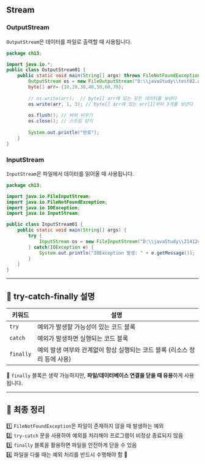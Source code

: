 ## Stream

### OutputStream
`OutputStream`은 데이터를 파일로 출력할 때 사용됩니다.

```java
package ch13;

import java.io.*;
public class OutputStream01 {
    public static void main(String[] args) throws FileNotFoundException, IOException {
        OutputStream os = new FileOutputStream("D:\\javaStudy\\test02.db");
        byte[] arr= {10,20,30,40,50,60,70};
        
        // os.write(arr);  // byte[] arr에 있는 모든 데이터를 보낸다
        os.write(arr, 1, 3); // byte[] arr에 있는 arr[1]부터 3개를 보낸다
        
        os.flush(); // 버퍼 비우기
        os.close(); // 스트림 닫기
        
        System.out.println("완료");
    }
}
```

### InputStream
`InputStream`은 파일에서 데이터를 읽어올 때 사용됩니다.

```java
package ch13;

import java.io.FileInputStream;
import java.io.FileNotFoundException;
import java.io.IOException;
import java.io.InputStream;

public class InputStream01 {
    public static void main(String[] args) {
        try {
            InputStream os = new FileInputStream("D:\\javaStudy\\214124test02.db");
        } catch(IOException e) {
            System.out.println("IOException 발생: " + e.getMessage());
        }
    }
}
```

---

## 📌 try-catch-finally 설명  

| 키워드  | 설명 |
|---------|------------------------------------|
| `try`   | 예외가 발생할 가능성이 있는 코드 블록 |
| `catch` | 예외가 발생하면 실행되는 코드 블록 |
| `finally` | 예외 발생 여부와 관계없이 항상 실행되는 코드 블록 (리소스 정리 등에 사용) |

📌 `finally` 블록은 생략 가능하지만, **파일/데이터베이스 연결을 닫을 때 유용**하게 사용됩니다.

---

## 📌 최종 정리
1️⃣ `FileNotFoundException`은 파일이 존재하지 않을 때 발생하는 예외  
2️⃣ `try-catch` 문을 사용하여 예외를 처리해야 프로그램이 비정상 종료되지 않음  
3️⃣ `finally` 블록을 활용하면 파일을 안전하게 닫을 수 있음  
4️⃣ 파일을 다룰 때는 예외 처리를 반드시 수행해야 함 🚀